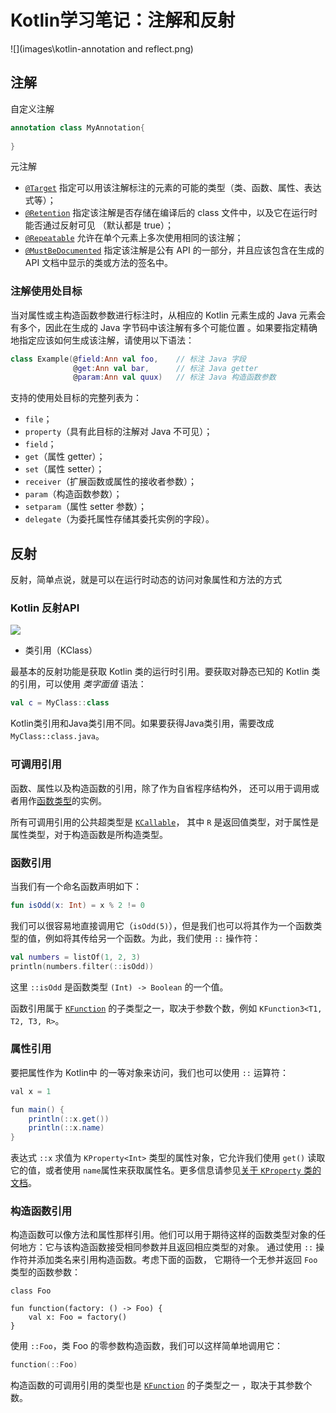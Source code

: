 # Kotlin学习笔记：注解和反射

![](images\kotlin-annotation and reflect.png)



## 注解

自定义注解

```kotlin
annotation class MyAnnotation{
    
}
```



元注解

- [`@Target`](https://kotlinlang.org/api/latest/jvm/stdlib/kotlin.annotation/-target/index.html) 指定可以用该注解标注的元素的可能的类型（类、函数、属性、表达式等）；
- [`@Retention`](https://kotlinlang.org/api/latest/jvm/stdlib/kotlin.annotation/-retention/index.html) 指定该注解是否存储在编译后的 class 文件中，以及它在运行时能否通过反射可见 （默认都是 true）；
- [`@Repeatable`](https://kotlinlang.org/api/latest/jvm/stdlib/kotlin.annotation/-repeatable/index.html) 允许在单个元素上多次使用相同的该注解；
- [`@MustBeDocumented`](https://kotlinlang.org/api/latest/jvm/stdlib/kotlin.annotation/-must-be-documented/index.html) 指定该注解是公有 API 的一部分，并且应该包含在生成的 API 文档中显示的类或方法的签名中。

### 注解使用处目标

当对属性或主构造函数参数进行标注时，从相应的 Kotlin 元素生成的 Java 元素会有多个，因此在生成的 Java 字节码中该注解有多个可能位置 。如果要指定精确地指定应该如何生成该注解，请使用以下语法：

```kotlin
class Example(@field:Ann val foo,    // 标注 Java 字段
              @get:Ann val bar,      // 标注 Java getter
              @param:Ann val quux)   // 标注 Java 构造函数参数
```



支持的使用处目标的完整列表为：

- `file`；
- `property`（具有此目标的注解对 Java 不可见）；
- `field`；
- `get`（属性 getter）；
- `set`（属性 setter）；
- `receiver`（扩展函数或属性的接收者参数）；
- `param`（构造函数参数）；
- `setparam`（属性 setter 参数）；
- `delegate`（为委托属性存储其委托实例的字段）。

## 反射

反射，简单点说，就是可以在运行时动态的访问对象属性和方法的方式



### Kotlin 反射API

![](E:\AndroidLearning\Kotlin\images\kotlin-reflect01.PNG)

- 类引用（KClass）

最基本的反射功能是获取 Kotlin 类的运行时引用。要获取对静态已知的 Kotlin 类的引用，可以使用 *类字面值* 语法：

```kotlin
val c = MyClass::class
```

Kotlin类引用和Java类引用不同。如果要获得Java类引用，需要改成`MyClass::class.java`。



### 可调用引用

函数、属性以及构造函数的引用，除了作为自省程序结构外， 还可以用于调用或者用作[函数类型](https://www.kotlincn.net/docs/reference/lambdas.html#%E5%87%BD%E6%95%B0%E7%B1%BB%E5%9E%8B)的实例。

所有可调用引用的公共超类型是 [`KCallable`](https://kotlinlang.org/api/latest/jvm/stdlib/kotlin.reflect/-k-callable/index.html)， 其中 `R` 是返回值类型，对于属性是属性类型，对于构造函数是所构造类型。

### 函数引用

当我们有一个命名函数声明如下：

```kotlin
fun isOdd(x: Int) = x % 2 != 0
```

我们可以很容易地直接调用它（`isOdd(5)`），但是我们也可以将其作为一个函数类型的值，例如将其传给另一个函数。为此，我们使用 `::` 操作符：

```kotlin
val numbers = listOf(1, 2, 3)
println(numbers.filter(::isOdd))
```

这里 `::isOdd` 是函数类型 `(Int) -> Boolean` 的一个值。

函数引用属于 [`KFunction`](https://kotlinlang.org/api/latest/jvm/stdlib/kotlin.reflect/-k-function/index.html) 的子类型之一，取决于参数个数，例如 `KFunction3<T1, T2, T3, R>`。



### 属性引用

要把属性作为 Kotlin中 的一等对象来访问，我们也可以使用 `::` 运算符：

```java
val x = 1

fun main() {
    println(::x.get())
    println(::x.name) 
}
```

表达式 `::x` 求值为 `KProperty<Int>` 类型的属性对象，它允许我们使用 `get()` 读取它的值，或者使用 `name`属性来获取属性名。更多信息请参见[关于 `KProperty` 类的文档](https://kotlinlang.org/api/latest/jvm/stdlib/kotlin.reflect/-k-property/index.html)。



### 构造函数引用

构造函数可以像方法和属性那样引用。他们可以用于期待这样的函数类型对象的任何地方：它与该构造函数接受相同参数并且返回相应类型的对象。 通过使用 `::` 操作符并添加类名来引用构造函数。考虑下面的函数， 它期待一个无参并返回 `Foo` 类型的函数参数：

```
class Foo

fun function(factory: () -> Foo) {
    val x: Foo = factory()
}
```

使用 `::Foo`，类 Foo 的零参数构造函数，我们可以这样简单地调用它：

```kotlin
function(::Foo)
```

构造函数的可调用引用的类型也是 [`KFunction`](https://kotlinlang.org/api/latest/jvm/stdlib/kotlin.reflect/-k-function/index.html) 的子类型之一 ，取决于其参数个数。